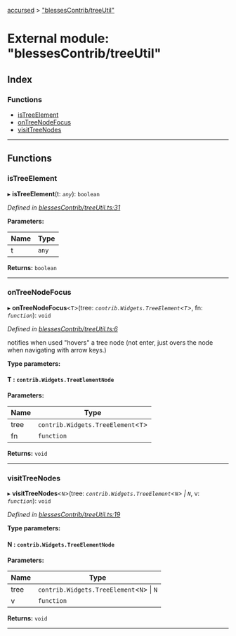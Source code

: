 [accursed](../README.md) > ["blessesContrib/treeUtil"](../modules/_blessescontrib_treeutil_.md)

# External module: "blessesContrib/treeUtil"

## Index

### Functions

* [isTreeElement](_blessescontrib_treeutil_.md#istreeelement)
* [onTreeNodeFocus](_blessescontrib_treeutil_.md#ontreenodefocus)
* [visitTreeNodes](_blessescontrib_treeutil_.md#visittreenodes)

---

## Functions

<a id="istreeelement"></a>

###  isTreeElement

▸ **isTreeElement**(t: *`any`*): `boolean`

*Defined in [blessesContrib/treeUtil.ts:31](https://github.com/cancerberoSgx/accursed/blob/978b980/src/blessesContrib/treeUtil.ts#L31)*

**Parameters:**

| Name | Type |
| ------ | ------ |
| t | `any` |

**Returns:** `boolean`

___
<a id="ontreenodefocus"></a>

###  onTreeNodeFocus

▸ **onTreeNodeFocus**<`T`>(tree: *`contrib.Widgets.TreeElement`<`T`>*, fn: *`function`*): `void`

*Defined in [blessesContrib/treeUtil.ts:6](https://github.com/cancerberoSgx/accursed/blob/978b980/src/blessesContrib/treeUtil.ts#L6)*

notifies when used "hovers" a tree node (not enter, just overs the node when navigating with arrow keys.)

**Type parameters:**

#### T :  `contrib.Widgets.TreeElementNode`
**Parameters:**

| Name | Type |
| ------ | ------ |
| tree | `contrib.Widgets.TreeElement`<`T`> |
| fn | `function` |

**Returns:** `void`

___
<a id="visittreenodes"></a>

###  visitTreeNodes

▸ **visitTreeNodes**<`N`>(tree: *`contrib.Widgets.TreeElement`<`N`> \| `N`*, v: *`function`*): `void`

*Defined in [blessesContrib/treeUtil.ts:19](https://github.com/cancerberoSgx/accursed/blob/978b980/src/blessesContrib/treeUtil.ts#L19)*

**Type parameters:**

#### N :  `contrib.Widgets.TreeElementNode`
**Parameters:**

| Name | Type |
| ------ | ------ |
| tree | `contrib.Widgets.TreeElement`<`N`> \| `N` |
| v | `function` |

**Returns:** `void`

___

